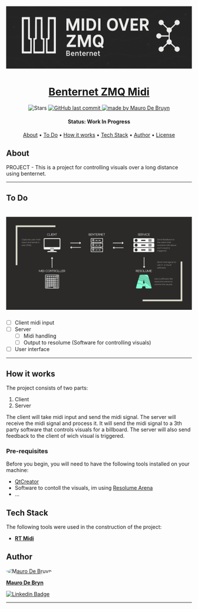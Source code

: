 <h1 align="center">
    <img alt="project" title="#About" src="./images/banner2.png" />
</h1>

<h1 align="center">
  <a href="#"> Benternet ZMQ Midi </a>
</h1>

<p align="center">

  <img alt="Stars" src="https://img.shields.io/github/stars/MauroDeBruyn/README-template?style=social">
  
  <a href="https://github.com/MauroDeBruyn/BenternetZMQMidi">
    <img alt="GitHub last commit" src="https://img.shields.io/github/last-commit/MauroDeBruyn/BenternetZMQMidi">
  </a>

  <a href="https://github.com/MauroDeBruyn/">
    <img alt="made by Mauro De Bruyn" src="https://img.shields.io/badge/made%20by-Mauro%20De Bruyn-ff69b4">
  </a>
</p>

<h4 align="center"> 
	 Status: Work In Progress
</h4>

<p align="center">
 <a href="#about">About</a> •
 <a href="#To Do">To Do</a> •
 <a href="#how-it-works">How it works</a> • 
 <a href="#tech-stack">Tech Stack</a> •  
 <a href="#author">Author</a> • 
 <a href="#user-content-license">License</a>
</p>

## About

PROJECT - This is a project for controlling visuals over a long distance using benternet.

---

## To Do
<h1 align="center">
    <img alt="" title="#To Do" src="./images/midiMap.png" />
</h1>

- [ ] Client midi input
- [ ] Server
  - [ ] Midi handling
  - [ ] Output to resolume (Software for controlling visuals)
- [ ] User interface

---

## How it works

The project consists of two parts:

1. Client
2. Server

The client will take midi input and send the midi signal.
The server will receive the midi signal and process it. It will send the midi signal to a 3th party software that controls visuals for a billboard. The server will also send feedback to the client of wich visual is triggered.

### Pre-requisites

Before you begin, you will need to have the following tools installed on your machine:
- [QtCreator](https://www.qt.io/product/development-tools)
- Software to contoll the visuals, im using [Resolume Arena](https://www.resolume.com)
- ...



## Tech Stack

The following tools were used in the construction of the project:

- **[RT Midi](https://github.com/thestk/rtmidi)**



## Author

<a href="https://www.linkedin.com/in/mauro-de-bruyn-573a8a232/">
 <img style="border-radius: 50%;" src="https://www.linkedin.com/in/mauro-de-bruyn-573a8a232/" width="70px;" alt="Mauro De Bruyn"/>
 <br />
 <p><b>Mauro De Bryn</b></p></a>

[![Linkedin Badge](https://img.shields.io/badge/-Mauro%20De%20Bruyn-blue?style=flat-square&logo=Linkedin&logoColor=white&link=https://www.linkedin.com/in/mauro-de-bruyn-573a8a232/)](https://www.linkedin.com/in/mauro-de-bruyn-573a8a232/)


---
